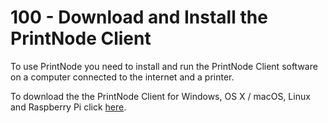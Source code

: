 # 100 - Download and Install the PrintNode Client

To use PrintNode you need to install and run the PrintNode Client software on a computer connected to the internet and a printer.

To download the the PrintNode Client for Windows, OS X / macOS, Linux and Raspberry Pi click [here](https://www.printnode.com/download).

